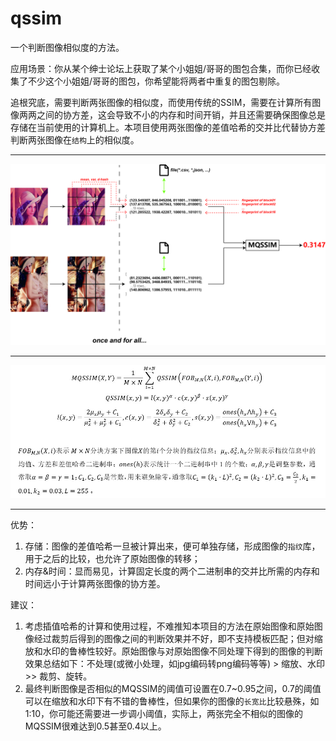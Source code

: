 # qssim
一个判断图像相似度的方法。

应用场景：你从某个绅士论坛上获取了某个小姐姐/哥哥的图包合集，而你已经收集了不少这个小姐姐/哥哥的图包，你希望能将两者中重复的图包剔除。

追根究底，需要判断两张图像的相似度，而使用传统的SSIM，需要在计算所有图像两两之间的协方差，这会导致不小的内存和时间开销，并且还需要确保图像总是存储在当前使用的计算机上。本项目使用两张图像的差值哈希的交并比代替协方差判断两张图像在`结构`上的相似度。

***
![procedure](https://github.com/wujf98/qssim/raw/master/doc/procedure.jpg)
***
![formula](https://github.com/wujf98/qssim/raw/master/doc/formula.jpg)
***

优势：
1. 存储：图像的差值哈希一旦被计算出来，便可单独存储，形成图像的`指纹`库，用于之后的比较，也允许了原始图像的转移；
2. 内存&时间：显而易见，计算固定长度的两个二进制串的交并比所需的内存和时间远小于计算两张图像的协方差。

建议：
1. 考虑插值哈希的计算和使用过程，不难推知本项目的方法在原始图像和原始图像经过裁剪后得到的图像之间的判断效果并不好，即不支持模板匹配；但对缩放和水印的鲁棒性较好。原始图像与对原始图像不同处理下得到的图像的判断效果总结如下：不处理(或微小处理，如jpg编码转png编码等等) > 缩放、水印 >> 裁剪、旋转。
2. 最终判断图像是否相似的MQSSIM的阈值可设置在0.7~0.95之间，0.7的阈值可以在缩放和水印下有不错的鲁棒性，但如果你的图像的`长宽比`比较悬殊，如1:10，你可能还需要进一步调小阈值，实际上，两张完全不相似的图像的MQSSIM很难达到0.5甚至0.4以上。
